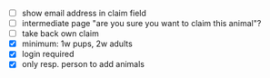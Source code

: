 - [  ] show email address in claim field
- [  ] intermediate page "are you sure you want to claim this animal"?
- [  ] take back own claim
- [X] minimum: 1w pups, 2w adults
- [X] login required
- [X] only resp. person to add animals
